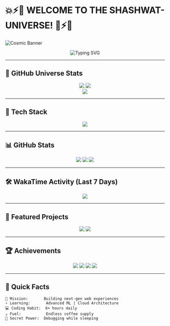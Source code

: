 # 💥⚡🎇 WELCOME TO THE SHASHWAT-UNIVERSE! 🎇⚡💥

![Cosmic Banner](https://media.giphy.com/media/26BROrSHlmyzzHf3i/giphy.gif)

<div align="center">
  <img src="https://readme-typing-svg.demolab.com?font=Fira+Code&weight=900&size=30&duration=3000&pause=1000&color=00F718&center=true&vCenter=true&width=800&height=80&lines=Hey+there!+I'm+Shashwat+Upadhyay;Fullstack+Developer+%7C+Open+Source+Enthusiast+%7C+Tech+Explorer" alt="Typing SVG" />
</div>

---

## 🌌 GitHub Universe Stats

<div align="center">
  <img src="https://komarev.com/ghpvc/?username=ShashwatUpadhyay&label=PROFILE+VISITS&color=ff00ae&style=flat-square" />
  <img src="https://img.shields.io/github/followers/ShashwatUpadhyay?style=flat-square&color=00ffea" />
</div>

<div align="center">
  <img src="https://github-profile-trophy.vercel.app/?username=ShashwatUpadhyay&theme=radical&no-frame=true&column=7" />
</div>

---

## 🚀 Tech Stack

<div align="center">
  <img src="https://skillicons.dev/icons?i=js,ts,py,django,react,nextjs,nodejs,express,html,css,tailwind,redux,graphql,postgres,mysql,mongodb,docker,kubernetes,aws,firebase,git,github,vscode,figma&perline=10" />
</div>

---

## 📊 GitHub Stats

<div align="center">
  <img src="https://github-readme-stats.vercel.app/api?username=ShashwatUpadhyay&show_icons=true&theme=radical&count_private=true&hide_border=true" />
  <img src="https://github-readme-stats.vercel.app/api/top-langs/?username=ShashwatUpadhyay&layout=compact&theme=radical&hide_border=true" />
  <img src="https://streak-stats.demolab.com?user=ShashwatUpadhyay&theme=radical&hide_border=true" />
</div>

---

## 🛠️ WakaTime Activity (Last 7 Days)

<div align="center">
  <img src="https://github-readme-stats.vercel.app/api/wakatime?username=ShashwatUpadhyay&theme=radical&hide_border=true" />
</div>

---

## 🌟 Featured Projects

<div align="center">
  <!-- Replace 'your-repo' with actual repo names -->
  <img src="https://github-readme-stats.vercel.app/api/pin/?username=ShashwatUpadhyay&repo=RealTime-Chat-Application&theme=radical&hide_border=true" />
  <img src="https://github-readme-stats.vercel.app/api/pin/?username=ShashwatUpadhyay&repo=EcommerceApplication&theme=radical&hide_border=true" />
</div>

---

## 🏆 Achievements

<div align="center">
  <img src="https://img.shields.io/badge/Hackathons-5%2B-brightgreen?style=flat-square&logo=codechef" />
  <img src="https://img.shields.io/badge/Projects-20%2B-blue?style=flat-square&logo=github" />
  <img src="https://img.shields.io/badge/Contributions-100%2B-yellowgreen?style=flat-square&logo=git" />
  <img src="https://img.shields.io/badge/Coffee-%E2%88%9E-brown?style=flat-square&logo=coffeescript" />
</div>

---

## 🎯 Quick Facts

```text
🌌 Mission:       Building next-gen web experiences
⚡ Learning:       Advanced ML | Cloud Architecture
💻 Coding Habit:  6+ hours daily
☕ Fuel:           Endless coffee supply
🧠 Secret Power:  Debugging while sleeping
```
